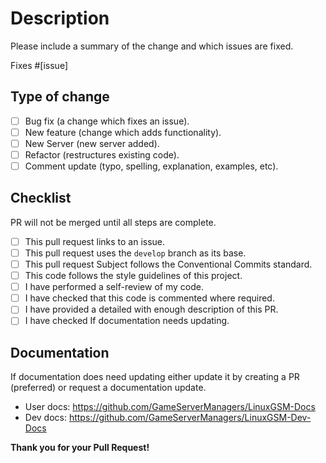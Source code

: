 # Description

Please include a summary of the change and which issues are fixed.

Fixes #[issue]

## Type of change

-   [ ] Bug fix (a change which fixes an issue).
-   [ ] New feature (change which adds functionality).
-   [ ] New Server (new server added).
-   [ ] Refactor (restructures existing code).
-   [ ] Comment update (typo, spelling, explanation, examples, etc).

## Checklist

PR will not be merged until all steps are complete.

-   [ ] This pull request links to an issue.
-   [ ] This pull request uses the `develop` branch as its base.
-   [ ] This pull request Subject follows the Conventional Commits standard.
-   [ ] This code follows the style guidelines of this project.
-   [ ] I have performed a self-review of my code.
-   [ ] I have checked that this code is commented where required.
-   [ ] I have provided a detailed with enough description of this PR.
-   [ ] I have checked If documentation needs updating.

## Documentation

If documentation does need updating either update it by creating a PR (preferred) or request a documentation update.

-   User docs: https://github.com/GameServerManagers/LinuxGSM-Docs
-   Dev docs: https://github.com/GameServerManagers/LinuxGSM-Dev-Docs

**Thank you for your Pull Request!**
